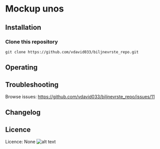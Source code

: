 # Mockup unos
## Installation
### Clone this repository
```
git clone https://github.com/vdavid033/biljnevrste_repo.git

```
## Operating

## Troubleshooting
Browse issues: https://github.com/vdavid033/biljnevrste_repo/issues/11
## Changelog
## Licence
Licence: None
![alt text](https://user-images.githubusercontent.com/48513147/55733729-a1b4a500-5a1e-11e9-9d0f-f92f8c45f2ef.png)
